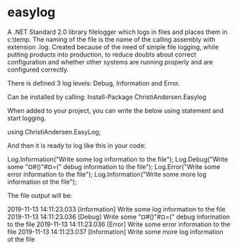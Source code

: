 # easylog
A .NET Standard 2.0 library filelogger which logs in files and places them in c:\temp. The naming of the file is the name of the calling assembly with extension .log. Created because of the need of simple file logging, while putting products into production, to reduce doubts about correct configuration and whether other systems are running properly and are configured correctly.

There is defined 3 log levels: Debug, Information and Error.

Can be installed by calling:
Install-Package ChristiAndersen.Easylog

When added to your project, you can write the below using statement and start logging.

using ChristiAndersen.EasyLog;

And then it is ready to log like this in your code:

  Log.Information("Write some log information to the file");
  Log.Debug("Write some "¤#()"#¤=(" debug information to the file");
  Log.Error("Write some error information to the file");
  Log.Information("Write some more log information ot the file");
  
The file output will be:

  2019-11-13 14:11:23.033 [Information] Write some log information to the file
  2019-11-13 14:11:23.036 [Debug] Write some "¤#()"#¤=(" debug information to the file
  2019-11-13 14:11:23.036 [Error] Write some error information to the file
  2019-11-13 14:11:23.037 [Information] Write some more log information ot the file
